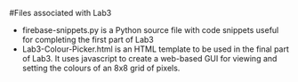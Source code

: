 #Files associated with Lab3
- firebase-snippets.py is a Python source file with code snippets useful for completing the first part of Lab3
- Lab3-Colour-Picker.html is an HTML template to be used in the final part of Lab3. It uses javascript to create a web-based GUI for viewing and setting the colours of an 8x8 grid of pixels.

